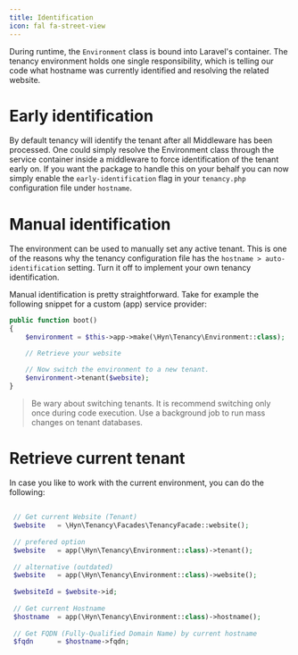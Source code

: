 ```yaml
---
title: Identification
icon: fal fa-street-view
---
```


During runtime, the `Environment` class is bound into Laravel's container. The
tenancy environment holds one single responsibility, which is telling our code
what hostname was currently identified and resolving the related website.

# Early identification

By default tenancy will identify the tenant after all Middleware has been processed.
One could simply resolve the Environment class through the service container
inside a middleware to force identification of the tenant early on. If you want the 
package to handle this on your behalf you can now simply enable the `early-identification` flag in
 your `tenancy.php` configuration file under `hostname`.

# Manual identification

The environment can be used to manually set any active tenant. This is one of the
reasons why the tenancy configuration file has the `hostname > auto-identification`
setting. Turn it off to implement your own tenancy identification.

Manual identification is pretty straightforward. Take for example the following
snippet for a custom (app) service provider:

```php
public function boot()
{
    $environment = $this->app->make(\Hyn\Tenancy\Environment::class);

    // Retrieve your website

    // Now switch the environment to a new tenant.
    $environment->tenant($website);
}
```

> Be wary about switching tenants. It is recommend switching only once during code
execution. Use a background job to run mass changes on tenant databases.

# Retrieve current tenant

In case you like to work with the current environment, you can do the following:

```php
 
 // Get current Website (Tenant)
 $website   = \Hyn\Tenancy\Facades\TenancyFacade::website();
 
 // prefered option
 $website   = app(\Hyn\Tenancy\Environment::class)->tenant();
 
 // alternative (outdated) 
 $website   = app(\Hyn\Tenancy\Environment::class)->website();
 
 $websiteId = $website->id;
 
 // Get current Hostname
 $hostname  = app(\Hyn\Tenancy\Environment::class)->hostname();
 
 // Get FQDN (Fully-Qualified Domain Name) by current hostname
 $fqdn      = $hostname->fqdn;

 
```

